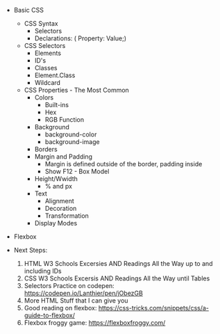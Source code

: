 - Basic CSS
  - CSS Syntax
    - Selectors
    - Declarations: ( Property: Value;)
  - CSS Selectors
    - Elements
    - ID's
    - Classes
    - Element.Class
    - Wildcard
  - CSS Properties - The Most Common
    - Colors
      - Built-ins
      - Hex
      - RGB Function
    - Background
      - background-color
      - background-image
    - Borders
    - Margin and Padding
      - Margin is defined outside of the border, padding inside
      - Show F12 - Box Model
    - Height/Wwidth
      - % and px
    - Text
      - Alignment
      - Decoration
      - Transformation
    - Display Modes 
- Flexbox

- Next Steps:
  1. HTML W3 Schools Excersies AND Readings All the Way up to and including IDs
  2. CSS W3 Schools Excersis AND Readings All the Way until Tables
  3. Selectors Practice on codepen: https://codepen.io/Lanthier/pen/jObezGB
  4. More HTML Stuff that I can give you
  5. Good reading on flexbox: https://css-tricks.com/snippets/css/a-guide-to-flexbox/
  6. Flexbox froggy game: https://flexboxfroggy.com/
